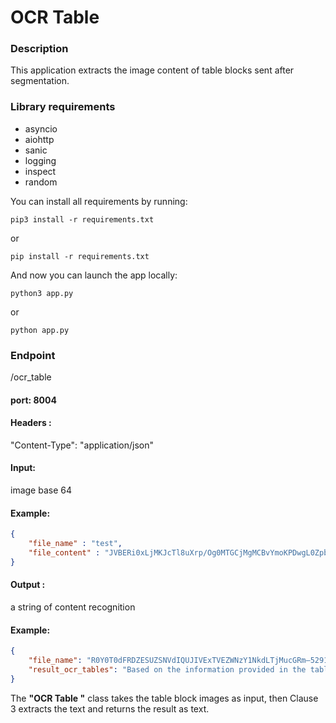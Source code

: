 # OCR Table

### Description

This application extracts the image content of table blocks sent after segmentation.

### Library requirements

* asyncio
* aiohttp
* sanic
* logging
* inspect
* random

You can install all requirements by running:

```agsl
pip3 install -r requirements.txt
```

or

```agsl
pip install -r requirements.txt
```

And now you can launch the app locally:

```agsl
python3 app.py
```

or

```agsl
python app.py
```

### Endpoint
/ocr_table

#### port: 8004

#### Headers :
"Content-Type": "application/json"

#### Input:
image base 64

#### Example:

```json
{
    "file_name" : "test",
    "file_content" : "JVBERi0xLjMKJcTl8uXrp/Og0MTGCjMgMCBvYmoKPDwgL0ZpbHRlciAvRmxhdGVEZWNvZGUgL0xlbmd0aCA2MCA+PgpzdHJlYW0KeAErVAhUKFTQD0gtSk4tKClNzFEoygQKmJpYKBgAobGZhYKxkYKRoZFCcq6CvmeuoYJLPlBLIAC+1Q6bCmVuZHN0cmVhbQplbmRvYmoKMSAwIG9iago8PCAvVHlwZSAvUGFnZSAvUGFyZW50IDIgMCBSIC9SZXNvdXJjZXMgNCAwIFIgL0NvbnRlbnRzIDMgMCBSIC9NZWRpYUJveCBbMCAwIDYxMiA3OTJdCj4"
}
```

#### Output :
a string of content recognition

#### Example:

```json
{
    "file_name": "R0Y0T0dFRDZESUZSNVdIQUJIVExTVEZWNzY1NkdLTjMucGRm—5291c32235e6bbc6b2aeee0ad0ebb7d6bd69d234f1f740e2b95bcc366e541f58—page1—table–3",
    "result_ocr_tables": "Based on the information provided in the table, the following key details can be extracted:\n\nCurrent Assets:\n- Cash: $5,000\n- Accounts Receivable: $0\n- Pre-Opening Expenses: $250\n- Accounting: $500\n- Advertising: $500\n- Bank Charges: $350\n- Cable/Internet Services: $200\n- Insurance: $2,000\n- Ingredients: $3,500\n- Janitorial Supply: $75\n- Lease: $1,350\n- Legal Fees: $2,500\n- Licenses/Fees/Permits: $1,500\n- Payroll: $2,400\n- Payroll Taxes: $360\n- Telephone Services: $150\n- Utilities: $365\nTotal Current Assets: $15,500\n\nFixed Assets:\n- Kitchen Equipment: $9,000\n- Lease Hold Improvements: $18,200\n- Office/Tech Equipment: $2,300\nTotal Fixed Assets: $29,500\n\nTotal Assets: $50,000\n\nThe table provides a detailed breakdown of the current assets and fixed assets for the \"Year 1 Ope\" of \"The Wired Cup\" business. The total assets amount to $50,000, with $15,500 in current assets and $29,500 in fixed assets. The largest current asset items are Cash ($5,000), Ingredients ($3,500), and Lease ($1,350). The largest fixed asset items are Lease Hold Improvements ($18,200) and Kitchen Equipment ($9,000)."
}
```

The **"OCR Table "** class takes the table block images as input, then Clause 3 extracts the text and returns the result as text.